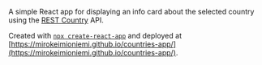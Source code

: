 A simple React app for displaying an info card about the selected country using the [REST Country](https://restcountries.com/) API.

Created with [`npx create-react-app`](https://create-react-app.dev/) and deployed at [https://mirokeimioniemi.github.io/countries-app/](https://mirokeimioniemi.github.io/countries-app/).